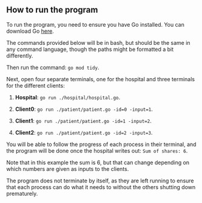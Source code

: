 ## How to run the program

To run the program, you need to ensure you have Go installed. You can download Go [here](https://golang.org/dl/).

The commands provided below will be in bash, but should be the same in any command language, though the paths might be formatted a bit differently.

Then run the command: `go mod tidy`.

Next, open four separate terminals, one for the hospital and three terminals for the different clients:

1. **Hospital**: `go run ./hospital/hospital.go`.

2. **Client0**: `go run ./patient/patient.go -id=0 -input=1`.

3. **Client1**: `go run ./patient/patient.go -id=1 -input=2`.

4. **Client2**: `go run ./patient/patient.go -id=2 -input=3`.

You will be able to follow the progress of each process in their terminal, and the program will be done once the hospital writes out: `Sum of shares: 6`.

Note that in this example the sum is 6, but that can change depending on which numbers are given as inputs to the clients.

The program does not terminate by itself, as they are left running to ensure that each process can do what it needs to without the others shutting down prematurely.